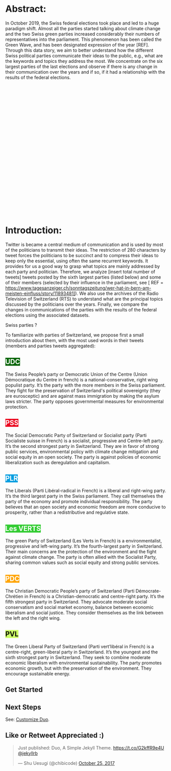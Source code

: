 
<script src="http://ajax.googleapis.com/ajax/libs/jquery/1.8.2/jquery.min.js"></script>
<script src="https://code.highcharts.com/highcharts.js"></script>
<script src="https://code.highcharts.com/modules/item-series.js"></script>
<script src="https://code.highcharts.com/modules/exporting.js"></script>
<script src="https://code.highcharts.com/modules/export-data.js"></script>
<script src="https://code.highcharts.com/modules/accessibility.js"></script>

# Abstract:
In October 2019, the Swiss federal elections took place and led to a huge paradigm shift. Almost all the parties started talking about climate change and the two Swiss green parties increased considerably their numbers of representatives into the parliament. This phenomenon has been called the Green Wave, and has been designated expression of the year [REF]. Through this data story, we aim to better understand how the different Swiss political parties communicate their ideas to the public, e.g., what are the keywords and topics they address the most. We concentrate on the six largest parties of the last elections and observe if there is any change in their communication over the years and if so, if it had a relationship with the results of the federal elections.

<div id="container" style="min-width: 310px; height: 400px; margin: auto"></div>


# Introduction:

Twitter is became a central medium of communication and is used by most of the politicians to transmit their ideas. The restriction of 280 characters by tweet forces the politicians to be succinct and to compress their ideas to keep only the essential, using often the same recurrent keywords. It provides for us a good way to grasp what topics are mainly addressed by each party and politician. Therefore, we analyze [insert total number of tweets] tweets posted by the sixth largest parties (listed below) and some of their members (selected by their influence in the parliament, see [ REF = https://www.tagesanzeiger.ch/sonntagszeitung/wer-hat-in-bern-am-meisten-einfluss/story/11893481]). We also use the archives of the Radio Television of Switzerland (RTS) to understand what are the principal topics discussed by the politicians over the years. Finally, we compare the changes in communications of the parties with the results of the federal elections using the associated datasets.

Swiss parties ?

To familiarize with parties of Switzerland, we propose first a small introduction about them, with the most used words in their tweets (members and parties tweets aggregated):

<h2 style = "color: #FFFFFF;background-color:#006400;display: table; "> UDC</h2> The Swiss People’s party or Democratic Union of the Centre (Union Démocratique du Centre in french) is a national-conservative, right wing populist party. It’s the party with the more members in the Swiss parliament. They fight for the preservation of Switzerland's political sovereignty (they are eurosceptic) and are against mass immigration by making the asylum laws stricter. The party opposes governmental measures for environmental protection.

<h2 style = "color: #FFFFFF;background-color:#EB001F;display: table; "> PSS </h2> The Social Democratic Party of Switzerland or Socialist party (Parti Socialiste suisse in French) is a socialist, progressive and Centre-left party. It’s the second strongest party in Switzerland. They are in favor of strong public services, environmental policy with climate change mitigation and social equity in an open society. The party is against policies of economic liberalization such as deregulation and capitalism.

<h2 style = "color: #FFFFFF;background-color:#009EE0;display: table; "> PLR </h2> The Liberals (Parti Libéral-radical in French) is a liberal and right-wing party. It’s the third largest party in the Swiss parliament. They call themselves the party of the economy and promote individual responsibility. The party believes that an open society and economic freedom are more conducive to prosperity, rather than a redistributive and regulative state.

<h2 style = "color: #FFFFFF;background-color:#33cc33;display: table; "> Les VERTS</h2> The green Party of Switzerland (Les Verts in French) is a environmentalist, progressive and left-wing party. It’s the fourth-largest party in Switzerland. Their main concerns are the protection of the environment and the fight against climate change. The party is often allied with the Socialist Party, sharing common values such as social equity and strong public services.

<h2 style = "color: #FFFFFF;background-color:#FFA500;display: table; "> PDC </h2> The Christian Democratic People’s party of Switzerland (Parti Démocrate-Chrétien in French) is a Christian-democratic and centre-right party. It’s the fifth strongest party in Switzerland. They advocate moderate social conservatism and social market economy, balance between economic liberalism and social justice. They consider themselves as the link between the left and the right wing.

<h2 style = "color: #000000;background-color:#ccff66;display: table; "> PVL </h2> The Green Liberal Party of Switzerland (Parti vert’libéral in French) is a centre-right,  green-liberal party in Switzerland. It’s the youngest and the sixth strongest party in Switzerland. They seek to combine moderate economic liberalism with environmental sustainability. The party promotes economic growth, but with the preservation of the environment. They encourage sustainable energy.



<script type="text/javascript">

$(function () {
        $('#container').highcharts({
            chart: {
                type: 'item'
            },

            title: {
                style: {
                	display: 'none'
                }
            },


            legend: {
                labelFormat: '{name} <span style="opacity: 0.4">{y}</span>'
            },

            series: [{
                name: 'Representatives',
                keys: ['name', 'y', 'color', 'label'],
                data: [
                    ['Parti Socialiste', 16, '#EB001F', 'PS'],
                    ['Les Verts', 14, '#33cc33', 'VERTS'],
                    ['Parti démocrate-chrétien', 7, 'orange', 'PDC'],
                    ['Parti vert-libéraux', 6, '#ccff66', 'PVL'],
                    ['Parti libéral-radical', 12, '#009EE0', 'PLR'],
                    ['Union démocratique du centre', 15, 'darkgreen', 'UDC'],
                    ['Others', 6, '#000000', 'Others']
                ],
                dataLabels: {
                    enabled: true,
                    format: '{point.label}'
                },

                // Circular options
                center: ['50%', '88%'],
                size: '170%',
                startAngle: -100,
                endAngle: 100
            }]

        });
    });


</script>
## Get Started


## Next Steps

See: [Customize Duo](https://chibicode.github.io/duo/posts/customize).

## Like or Retweet Appreciated :)

<blockquote class="twitter-tweet" data-cards="hidden" data-lang="en"><p lang="en" dir="ltr">Just published: Duo, A Simple Jekyll Theme.  <a href="https://t.co/G2kffR9e4U">https://t.co/G2kffR9e4U</a> <a href="https://twitter.com/jekyllrb?ref_src=twsrc%5Etfw">@jekyllrb</a></p>&mdash; Shu Uesugi (@chibicode) <a href="https://twitter.com/chibicode/status/923156795824128000?ref_src=twsrc%5Etfw">October 25, 2017</a></blockquote>

<!-- <a href="https://github.com/chibicode/duo" class="github-corner"><svg width="80" height="80" viewBox="0 0 250 250" style="fill:#151513; color:#fff; position: absolute; top: 0; border: 0; right: 0;"><path d="M0,0 L115,115 L130,115 L142,142 L250,250 L250,0 Z"></path><path d="M128.3,109.0 C113.8,99.7 119.0,89.6 119.0,89.6 C122.0,82.7 120.5,78.6 120.5,78.6 C119.2,72.0 123.4,76.3 123.4,76.3 C127.3,80.9 125.5,87.3 125.5,87.3 C122.9,97.6 130.6,101.9 134.4,103.2" fill="currentColor" style="transform-origin: 130px 106px;" class="octo-arm"></path><path d="M115.0,115.0 C114.9,115.1 118.7,116.5 119.8,115.4 L133.7,101.6 C136.9,99.2 139.9,98.4 142.2,98.6 C133.8,88.0 127.5,74.4 143.8,58.0 C148.5,53.4 154.0,51.2 159.7,51.0 C160.3,49.4 163.2,43.6 171.4,40.1 C171.4,40.1 176.1,42.5 178.8,56.2 C183.1,58.6 187.2,61.8 190.9,65.4 C194.5,69.0 197.7,73.2 200.1,77.6 C213.8,80.2 216.3,84.9 216.3,84.9 C212.7,93.1 206.9,96.0 205.4,96.6 C205.1,102.4 203.0,107.8 198.3,112.5 C181.9,128.9 168.3,122.5 157.7,114.1 C157.9,116.9 156.7,120.9 152.7,124.9 L141.0,136.5 C139.8,137.7 141.6,141.9 141.8,141.8 Z" fill="currentColor" class="octo-body"></path></svg></a><style>.github-corner:hover .octo-arm{animation:octocat-wave 560ms ease-in-out}@keyframes octocat-wave{0%,100%{transform:rotate(0)}20%,60%{transform:rotate(-25deg)}40%,80%{transform:rotate(10deg)}}@media (max-width:500px){.github-corner:hover .octo-arm{animation:none}.github-corner .octo-arm{animation:octocat-wave 560ms ease-in-out}}</style><script async defer src="https://buttons.github.io/buttons.js"></script> -->

